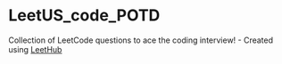 # LeetUS_code_POTD
Collection of LeetCode questions to ace the coding interview! - Created using [LeetHub](https://github.com/QasimWani/LeetHub)
